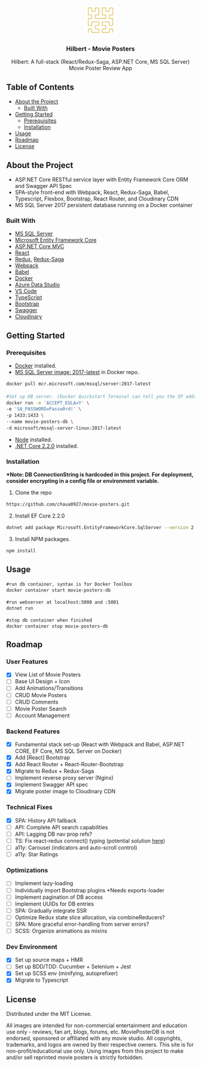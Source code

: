 <br />
<p align="center">
  <img src="github/logo.png" alt="Logo" width="80" height="80">

  <h3 align="center">Hilbert - Movie Posters</h3>

  <p align="center">
    Hilbert: A full-stack (React/Redux-Saga, ASP.NET Core, MS SQL Server) Movie Poster Review App
  </p>
</p>

## Table of Contents

* [About the Project](#about-the-project)
  * [Built With](#built-with)
* [Getting Started](#getting-started)
  * [Prerequisites](#prerequisites)
  * [Installation](#installation)
* [Usage](#usage)
* [Roadmap](#roadmap)
* [License](#license)

## About the Project
* ASP.NET Core RESTful service layer with Entity Framework Core ORM and Swagger API Spec
* SPA-style front-end with Webpack, React, Redux-Saga, Babel, Typescript, Flexbox, Bootstrap, React Router, and Cloudinary CDN
* MS SQL Server 2017 persistent database running on a Docker container

### Built With
* [MS SQL Server](https://www.microsoft.com/en-us/sql-server/default.aspx)
* [Microsoft Entity Framework Core](https://docs.microsoft.com/en-us/ef/core/)
* [ASP.NET Core MVC](https://docs.microsoft.com/en-us/aspnet/core/mvc/overview?view=aspnetcore-2.2)
* [React](https://reactjs.org)
* [Redux](https://redux.js.org), [Redux-Saga](https://redux-saga.js.org)
* [Webpack](https://webpack.js.org)
* [Babel](https://babeljs.io)
* [Docker](https://www.docker.com)
* [Azure Data Studio](https://docs.microsoft.com/en-us/sql/azure-data-studio/what-is?view=sql-server-2017)
* [VS Code](https://code.visualstudio.com)
* [TypeScript](https://www.typescriptlang.org)
* [Bootstrap](https://getbootstrap.com)
* [Swagger](https://swagger.io)
* [Cloudinary](https://cloudinary.com)

## Getting Started

### Prerequisites

* [Docker](https://www.docker.com) installed.
* [MS SQL Server image: 2017-latest](https://hub.docker.com/_/microsoft-mssql-server) in Docker repo.
```sh
docker pull mcr.microsoft.com/mssql/server:2017-latest

#Set up DB server. (Docker Quickstart Terminal can tell you the IP address of your virtual machine)
docker run -e 'ACCEPT_EULA=Y' \
-e 'SA_PASSWORD=Passw0rd!' \
-p 1433:1433 \
--name movie-posters-db \
-d microsoft/mssql-server-linux:2017-latest
```
* [Node](https://nodejs.org/en/) installed.
* [.NET Core 2.2.0](https://dotnet.microsoft.com/download) installed.

### Installation

__*Note: DB ConnectionString is hardcoded in this project. For deployment, consider encrypting in a config file or environment variable.__
1. Clone the repo
```sh
https://github.com/chaua0927/movie-posters.git
```
2. Install EF Core 2.2.0
```sh
dotnet add package Microsoft.EntityFrameworkCore.SqlServer --version 2.2.0
```
3. Install NPM packages.
```sh
npm install
```

<!-- USAGE EXAMPLES -->
## Usage
```
#run db container, syntax is for Docker Toolbox
docker container start movie-posters-db

#run webserver at localhost:5000 and :5001
dotnet run

#stop db container when finished
docker container stop movie-posters-db

```

<!-- ROADMAP -->
## Roadmap

### User Features
- [x] View List of Movie Posters
- [ ] Base UI Design + Icon
- [ ] Add Animations/Transitions
- [ ] CRUD Movie Posters 
- [ ] CRUD Comments
- [ ] Movie Poster Search
- [ ] Account Management

### Backend Features
- [x] Fundamental stack set-up (React with Webpack and Babel, ASP.NET CORE, EF Core, MS SQL Server on Docker)
- [x] Add [React] Bootstrap
- [x] Add React Router + React-Router-Bootstrap
- [x] Migrate to Redux + Redux-Saga
- [ ] Implement reverse proxy server (Nginx)
- [x] Implement Swagger API spec
- [x] Migrate poster image to Cloudinary CDN

### Technical Fixes
- [x] SPA: History API fallback
- [ ] API: Complete API search capabilities
- [ ] API: Lagging DB nav prop refs?
- [ ] TS: Fix react-redux connect() typing (potential solution [here](https://gist.github.com/JaSpr/502084fd5989b53760d93148cf67d864))
- [ ] a11y: Carousel (indicators and auto-scroll control)
- [ ] a11y: Star Ratings

### Optimizations
- [ ] Implement lazy-loading
- [ ] Individually import Bootstrap plugins *Needs exports-loader
- [ ] Implement pagination of DB access
- [ ] Implement UUIDs for DB entries
- [ ] SPA: Gradually integrate SSR
- [ ] Optimize Redux state slice allocation, via combineReducers?
- [ ] SPA: More graceful error-handling from server errors?
- [ ] SCSS: Organize animations as mixins

### Dev Environment
- [x] Set up source maps + HMR
- [ ] Set up BDD/TDD: Cucumber + Selenium + Jest
- [x] Set up SCSS env (minifying, autoprefixer)
- [x] Migrate to Typescript

## License

Distributed under the MIT License.

All images are intended for non-commercial entertainment and education use only - reviews, fan art, blogs, forums, etc. MoviePosterDB is not endorsed, sponsored or affiliated with any movie studio. All copyrights, trademarks, and logos are owned by their respective owners. This site is for non-profit/educational use only. Using images from this project to make and/or sell reprinted movie posters is strictly forbidden.